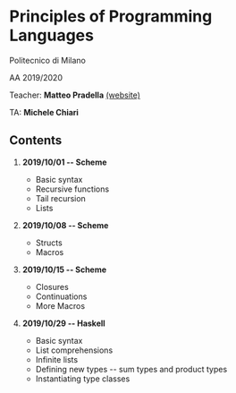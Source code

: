 # Principles of Programming Languages
Politecnico di Milano

AA 2019/2020

Teacher: **Matteo Pradella** [(website)](http://home.deib.polimi.it/pradella/PL.html)

TA: **Michele Chiari**

Contents
--------

1. **2019/10/01 -- Scheme**
    * Basic syntax
    * Recursive functions
    * Tail recursion
    * Lists
  
2. **2019/10/08 -- Scheme**
    * Structs
    * Macros

3. **2019/10/15 -- Scheme**
    * Closures
    * Continuations
	* More Macros

4. **2019/10/29 -- Haskell**
    * Basic syntax
    * List comprehensions
	* Infinite lists
	* Defining new types -- sum types and product types
	* Instantiating type classes
